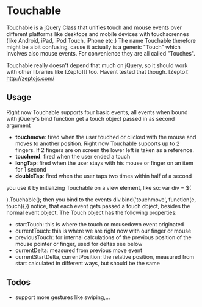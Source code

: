 # Touchable #

Touchable is a jQuery Class that unifies touch and mouse events over different platforms like desktops and mobile devices with touchscrennes (like Android, iPad, iPod Touch, iPhone etc.)
The name Touchable therefore might be a bit confusing, cause it actually is a generic "Touch" which involves also mouse events. For convenience they are all called "Touches".

Touchable really doesn't depend that much on jQuery, so it should work with other libraries like [Zepto][] too. Havent tested that though.
[Zepto]: http://zeptojs.com/

## Usage ##

Right now Touchable supports four basic events, all events when bound with jQuery's bind function get a touch object passed in as second argument

* **touchmove**: fired when the user touched or clicked with the mouse and moves to another position. Right now Touchable supports up to 2 fingers. If 2 fingers are on screen the lower left is taken as a reference.
* **touchend**: fired when the user ended a touch
* **longTap**: fired when the user stays with his mouse or finger on an item for 1 second
* **doubleTap**: fired when the user taps two times within half of a second


you use it by initializing Touchable on a view element, like so:
    var div = $(<div>).Touchable();
then you bind to the events
    div.bind('touchmove', function(e, touch){})
notice, that each event gets passed a touch object, besides the normal event object. The Touch object has the following properties:


* startTouch: this is where the touch or mousedown event originated
* currentTouch: this is where we are right now with our finger or mouse     
* previousTouch: for internal calculations of the previous position of the mouse pointer or finger, used for deltas see below
* currentDelta: measured from previous move event
* currentStartDelta, currentPosition: the relative position, measured from start calculated in different ways, but should be the same


## Todos ##

* support more gestures like swiping,...